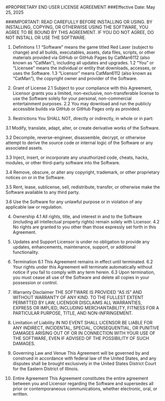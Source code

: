 #PROPRIETARY END USER LICENSE AGREEMENT
###Effective Date: May 25, 2025

###IMPORTANT: READ CAREFULLY BEFORE INSTALLING OR USING. BY INSTALLING, COPYING, OR OTHERWISE USING THE SOFTWARE, YOU AGREE TO BE BOUND BY THIS AGREEMENT. IF YOU DO NOT AGREE, DO NOT INSTALL OR USE THE SOFTWARE.

1. Definitions
1.1 “Software” means the game titled Red Laser (subject to change) and all builds, executables, assets, data files, scripts, or other materials provided via GitHub or GitHub Pages by CatMan6112 (also known as “CatMan”), including all updates and upgrades.
1.2 “You” or “Licensee” means the individual or entity that downloads, accesses, or uses the Software.
1.3 “Licensor” means CatMan6112 (also known as “CatMan”), the copyright owner and provider of the Software.

2. Grant of License
2.1 Subject to your compliance with this Agreement, Licensor grants you a limited, non-exclusive, non-transferable license to use the Software solely for your personal, non-commercial entertainment purposes.
2.2 You may download and run the publicly accessible builds via GitHub or GitHub Pages only as provided.

3. Restrictions
You SHALL NOT, directly or indirectly, in whole or in part:

3.1 Modify, translate, adapt, alter, or create derivative works of the Software.

3.2 Decompile, reverse-engineer, disassemble, decrypt, or otherwise attempt to derive the source code or internal logic of the Software or any associated assets.

3.3 Inject, insert, or incorporate any unauthorized code, cheats, hacks, modules, or other third-party software into the Software.

3.4 Remove, obscure, or alter any copyright, trademark, or other proprietary notices on or in the Software.

3.5 Rent, lease, sublicense, sell, redistribute, transfer, or otherwise make the Software available to any third party.

3.6 Use the Software for any unlawful purpose or in violation of any applicable law or regulation.

4. Ownership
4.1 All rights, title, and interest in and to the Software (including all intellectual property rights) remain solely with Licensor.
4.2 No rights are granted to you other than those expressly set forth in this Agreement.

5. Updates and Support
Licensor is under no obligation to provide any updates, enhancements, maintenance, support, or additional functionality.

6. Termination
6.1 This Agreement remains in effect until terminated.
6.2 Your rights under this Agreement will terminate automatically without notice if you fail to comply with any term herein.
6.3 Upon termination, you must cease all use of the Software and delete all copies in your possession or control.

7. Warranty Disclaimer
THE SOFTWARE IS PROVIDED “AS IS” AND WITHOUT WARRANTY OF ANY KIND. TO THE FULLEST EXTENT PERMITTED BY LAW, LICENSOR DISCLAIMS ALL WARRANTIES, EXPRESS OR IMPLIED, INCLUDING MERCHANTABILITY, FITNESS FOR A PARTICULAR PURPOSE, TITLE, AND NON-INFRINGEMENT.

8. Limitation of Liability
IN NO EVENT SHALL LICENSOR BE LIABLE FOR ANY INDIRECT, INCIDENTAL, SPECIAL, CONSEQUENTIAL, OR PUNITIVE DAMAGES ARISING OUT OF OR IN CONNECTION WITH YOUR USE OF THE SOFTWARE, EVEN IF ADVISED OF THE POSSIBILITY OF SUCH DAMAGES.

9. Governing Law and Venue
This Agreement will be governed by and construed in accordance with federal law of the United States, and any disputes shall be brought exclusively in the United States District Court for the Eastern District of Illinois.

10. Entire Agreement
This Agreement constitutes the entire agreement between you and Licensor regarding the Software and supersedes all prior or contemporaneous communications, whether electronic, oral, or written.

